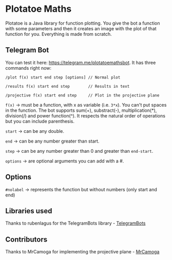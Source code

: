 # Plotatoe Maths

Plotatoe is a Java library for function plotting. You give the bot a function with some parameters and then it creates an image with the plot of that function for you. Everything is made from scratch.

## Telegram Bot

You can test it here: https://telegram.me/plotatoemathsbot. It has three commands right now:

```
/plot f(x) start end step [options] // Normal plot

/results f(x) start end step        // Results in text

/projective f(x) start end step     // Plot in the projective plane
```


`f(x)` -> must be a function, with x as variable (i.e. `3*x`). You can't put spaces in the function. The bot supports sum(+), substract(-), multiplication(\*), division(/) and power function(^). It respects the natural order of operations but you can include parenthesis.

`start` -> can be any double.

`end` -> can be any number greater than start.

`step` -> can be any number greater than 0 and greater than `end-start`.

`options` -> are optional arguments you can add with a #.

## Options

`#nolabel` -> represents the function but without numbers (only start and end)

## Libraries used

Thanks to rubenlagus for the TelegramBots library - [TelegramBots](https://github.com/rubenlagus/TelegramBots)

## Contributors

Thanks to MrCamoga for implementing the projective plane - [MrCamoga](https://github.com/MrCamoga)
